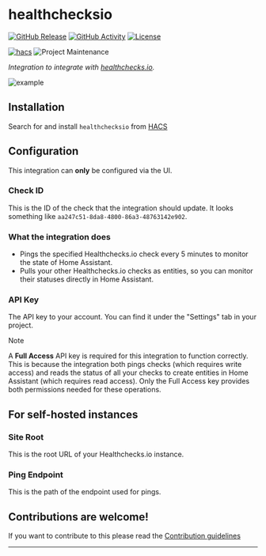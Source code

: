 # healthchecksio

[![GitHub Release][releases-shield]][releases]
[![GitHub Activity][commits-shield]][commits]
[![License][license-shield]](LICENSE.md)

[![hacs][hacsbadge]](hacs)
![Project Maintenance][maintenance-shield]

_Integration to integrate with [healthchecks.io][healthchecksio]._

![example][exampleimg]

## Installation

Search for and install `healthchecksio` from [HACS](https://hacs.xyz/)

## Configuration

This integration can **only** be configured via the UI.

### Check ID

This is the ID of the check that the integration should update. It looks something like `aa247c51-8da8-4800-86a3-48763142e902`.

### What the integration does

- Pings the specified Healthchecks.io check every 5 minutes to monitor the state of Home Assistant.
- Pulls your other Healthchecks.io checks as entities, so you can monitor their statuses directly in Home Assistant.

### API Key

The API key to your account. You can find it under the "Settings" tab in your project.

> [!NOTE]
> A **Full Access** API key is required for this integration to function correctly. This is because the integration both pings checks (which requires write access) and reads the status of all your checks to create entities in Home Assistant (which requires read access). Only the Full Access key provides both permissions needed for these operations.


## For self-hosted instances

### Site Root

This is the root URL of your Healthchecks.io instance.

### Ping Endpoint

This is the path of the endpoint used for pings.

## Contributions are welcome!

If you want to contribute to this please read the [Contribution guidelines](CONTRIBUTING.md)

***

[healthchecksio]: https://healthchecks.io
[commits-shield]: https://img.shields.io/github/commit-activity/y/Snuffy2/healthchecksio.svg?style=for-the-badge
[commits]: https://github.com/Snuffy2/healthchecksio/commits/master
[hacs]: https://github.com/Snuffy2/hacs
[hacsbadge]: https://img.shields.io/badge/HACS-Default-orange.svg?style=for-the-badge
[exampleimg]: example.png
[forum-shield]: https://img.shields.io/badge/community-forum-brightgreen.svg?style=for-the-badge
[license-shield]: https://img.shields.io/github/license/Snuffy2/healthchecksio.svg?style=for-the-badge
[maintenance-shield]: https://img.shields.io/badge/maintainer-Joakim%20Sørensen%20%40ludeeus-blue.svg?style=for-the-badge
[releases-shield]: https://img.shields.io/github/release/Snuffy2/healthchecksio.svg?style=for-the-badge
[releases]: https://github.com/Snuffy2/healthchecksio/releases
